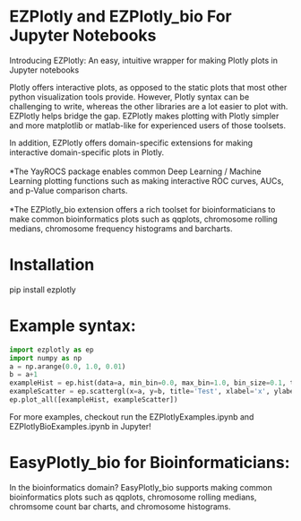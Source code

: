 # EZPlotly and EZPlotly_bio For Jupyter Notebooks
Introducing EZPlotly: An easy, intuitive wrapper for making Plotly plots in Jupyter notebooks

Plotly offers interactive plots, as opposed to the static plots that most other python visualization tools provide. However, Plotly syntax can be challenging to write, whereas the other libraries are a lot easier to plot with. EZPlotly helps bridge the gap. EZPlotly makes plotting with Plotly simpler and more matplotlib or matlab-like for experienced users of those toolsets.

In addition, EZPlotly offers domain-specific extensions for making interactive domain-specific plots in Plotly. <br><br>
*The YayROCS package enables common Deep Learning / Machine Learning plotting functions such as making interactive ROC curves, AUCs, and p-Value comparison charts. <br><br>
*The EZPlotly_bio extension offers a rich toolset for bioinformaticians to make common bioinformatics plots such as qqplots, chromosome rolling medians, chromosome frequency histograms and barcharts. 

# Installation

pip install ezplotly

# Example syntax:

```python
import ezplotly as ep
import numpy as np
a = np.arange(0.0, 1.0, 0.01)
b = a+1
exampleHist = ep.hist(data=a, min_bin=0.0, max_bin=1.0, bin_size=0.1, title='MyHistogram', xlabel='a')
exampleScatter = ep.scattergl(x=a, y=b, title='Test', xlabel='x', ylabel='y')
ep.plot_all([exampleHist, exampleScatter])
```

For more examples, checkout run the EZPlotlyExamples.ipynb and EZPlotlyBioExamples.ipynb in Jupyter!

# EasyPlotly_bio for Bioinformaticians:

In the bioinformatics domain? EasyPlotly_bio supports making common bioinformatics plots such as qqplots, chromosome rolling medians, chromsome count bar charts, and chromosome histograms.